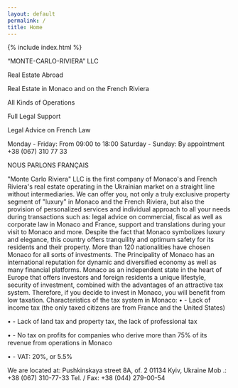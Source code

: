 ```yaml
---
layout: default
permalink: /
title: Home
---
```


{% include index.html %}

“MONTE-CARLO-RIVIERA”
LLC

Real Estate Abroad

Real Estate in Monaco and on the French Riviera

All Kinds of Operations


Full Legal Support

Legal Advice on French Law

Monday - Friday: From 09:00 to 18:00
Saturday - Sunday: By appointment
+38 (067) 310 77 33


NOUS PARLONS FRANÇAIS

"Monte Carlo Riviera" LLC is the first company of Monaco's and French Riviera's real estate operating in the Ukrainian market on a straight line without intermediaries.
We can offer you, not only a truly exclusive property segment of "luxury" in Monaco and the French Riviera, but also the provision of personalized services and individual approach to all your needs during transactions such as: legal advice on commercial, fiscal as well as corporate law in Monaco and France, support and translations during your visit to Monaco and more.
Despite the fact that Monaco symbolizes luxury and elegance, this country offers tranquility and optimum safety for its residents and their property.
More than 120 nationalities have chosen Monaco for all sorts of investments. The Principality of Monaco has an international reputation for dynamic and diversified economy as well as many financial platforms.
Monaco as an independent state in the heart of Europe that offers investors and foreign residents a unique lifestyle, security of investment, combined with the advantages of an attractive tax system. Therefore, if you decide to invest in Monaco, you will benefit from low taxation.
 Characteristics of the tax system in Monaco:
• - Lack of income tax (the only taxed citizens are from France and the United States)
 
• - Lack of land tax and property tax, the lack of professional tax
 
• - No tax on profits for companies who derive more than 75% of its revenue from operations in Monaco
 
• - VAT: 20%, or 5.5%

We are located at:
Pushkinskaya street 8A, of. 2
01134 Kyiv, Ukraine
Mob .: +38 (067) 310-77-33
Tel. / Fax: +38 (044) 279-00-54
